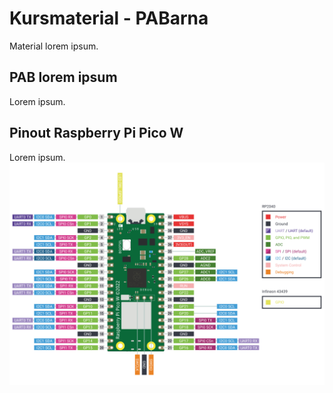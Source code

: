 # Kursmaterial - PABarna
Material lorem ipsum.
## PAB lorem ipsum
Lorem ipsum.
## Pinout Raspberry Pi Pico W
Lorem ipsum.
![pinout](picow-pinout.svg)